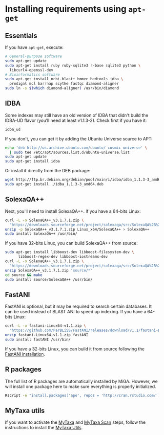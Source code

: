 # Installing requirements using `apt-get`

## Essentials

If you have `apt-get`, execute:

```bash
# General-purpose software
sudo apt-get update
sudo apt-get install ruby ruby-sqlite3 r-base sqlite3 python \
  libcurl4-openssl-dev
# Bioinformatics software
sudo apt-get install ncbi-blast+ hmmer bedtools idba \
  prodigal mcl barrnap scythe fastqc diamond-aligner
sudo ln -s $(which diamond-aligner) /usr/bin/diamond
```

## IDBA

Some indexes may still have an old version of IDBA that didn't build the
IDBA-UD flavor (you'll need at least v1.1.3-2).
Check first if you have it:

```bash
idba_ud
```

If you don't, you can get it by adding the Ubuntu Universe source to APT:
```bash
echo 'deb http://us.archive.ubuntu.com/ubuntu/ cosmic universe' \
  | sudo tee /etc/apt/sources.list.d/ubuntu-universe.list
sudo apt-get update
sudo apt-get install idba
```

Or install it directly from the DEB package:

```bash
wget http://ftp.br.debian.org/debian/pool/main/i/idba/idba_1.1.3-3_amd64.deb
sudo apt-get install ./idba_1.1.3-3_amd64.deb
```

## SolexaQA++

Next, you'll need to install SolexaQA++. If you have a 64-bits Linux:

```bash
curl -L -o SolexaQA++_v3.1.7.1.zip \
  "https://downloads.sourceforge.net/project/solexaqa/src/SolexaQA%2B%2B_v3.1.7.1.zip"
unzip -p SolexaQA++_v3.1.7.1.zip Linux_x64/SolexaQA++ > SolexaQA++
sudo install SolexaQA++ /usr/bin/
```

If you have 32-bits Linux, you can build SolexaQA++ from source:

```bash
sudo apt-get install libboost-dev libboost-filesystem-dev \
      libboost-regex-dev libboost-iostreams-dev
curl -L -o SolexaQA++_v3.1.7.1.zip \
  "https://downloads.sourceforge.net/project/solexaqa/src/SolexaQA%2B%2B_v3.1.7.1.zip"
unzip SolexaQA++_v3.1.7.1.zip 'source/*'
cd source && make
sudo install source/SolexaQA++ /usr/bin/
```

## FastANI

FastANI is optional, but it may be required to search certain databases.
It can be used instead of BLAST ANI to speed up indexing.
If you have a 64-bits Linux:

```bash
curl -L -o fastani-Linux64-v1.1.zip \
  "https://github.com/ParBLiSS/FastANI/releases/download/v1.1/fastani-Linux64-v1.1.zip"
unzip fastani-Linux64-v1.1.zip fastANI
sudo install fastANI /usr/bin/
```

If you have a 32-bits Linux, you can build it from source following the
[FastANI installation](https://github.com/ParBLiSS/FastANI/blob/master/INSTALL.txt).

## R packages

The full list of R packages are automatically installed by MiGA. However, we
will install one package here to make sure everything is properly initialized.

```bash
Rscript -e "install.packages('ape', repos = 'http://cran.rstudio.com/')"
```

## MyTaxa utils

If you want to activate the [MyTaxa](../part5/workflow.md#mytaxa) and
[MyTaxa Scan](../part5/workflow.md#mytaxa-scan) steps, follow the instructions
to install the [MyTaxa Utils](mytaxa.md).

